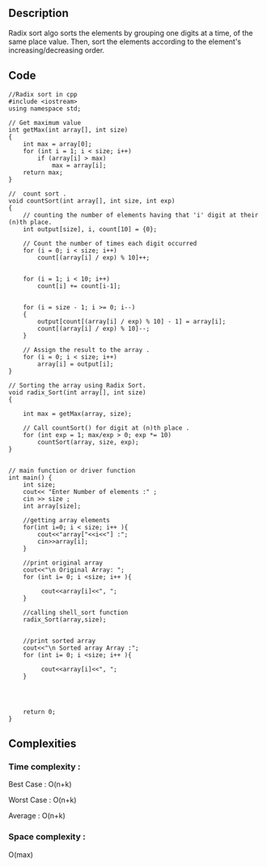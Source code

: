 ## Description 
Radix sort algo sorts the elements by  grouping one digits at a time, of the same place value. Then, sort the elements according to the element's increasing/decreasing order.

## Code  
```
//Radix sort in cpp
#include <iostream>
using namespace std;
 
// Get maximum value
int getMax(int array[], int size)
{
	int max = array[0];
	for (int i = 1; i < size; i++)
		if (array[i] > max)
			max = array[i];
	return max;
}
 
//  count sort .
void countSort(int array[], int size, int exp)
{
	// counting the number of elements having that 'i' digit at their (n)th place.  
	int output[size], i, count[10] = {0};
 
	// Count the number of times each digit occurred 
	for (i = 0; i < size; i++)
		count[(array[i] / exp) % 10]++;
 

	for (i = 1; i < 10; i++)
		count[i] += count[i-1];
 

	for (i = size - 1; i >= 0; i--)
	{
		output[count[(array[i] / exp) % 10] - 1] = array[i];
		count[(array[i] / exp) % 10]--;
	}
 
	// Assign the result to the array .
	for (i = 0; i < size; i++)
		array[i] = output[i];
}
 
// Sorting the array using Radix Sort.
void radix_Sort(int array[], int size)
{

	int max = getMax(array, size);
 
	// Call countSort() for digit at (n)th place .
	for (int exp = 1; max/exp > 0; exp *= 10)
		countSort(array, size, exp);
}
 

// main function or driver function
int main() {
    int size;
    cout<< "Enter Number of elements :" ;
    cin >> size ;
    int array[size];
    
    //getting array elements
    for(int i=0; i < size; i++ ){
        cout<<"array["<<i<<"] :";
        cin>>array[i];
    }
    
    //print original array
    cout<<"\n Original Array: ";
    for (int i= 0; i <size; i++ ){
        
         cout<<array[i]<<", ";
    }
    
    //calling shell_sort function
    radix_Sort(array,size);
    
    
    //print sorted array
    cout<<"\n Sorted array Array :";
    for (int i= 0; i <size; i++ ){
        
         cout<<array[i]<<", ";
    }
    
    
    
    
    return 0;
}
```

## Complexities
### Time complexity   : 
Best Case  : O(n+k)

Worst Case : O(n+k)

Average    : O(n+k)

### Space complexity  : 
O(max)


